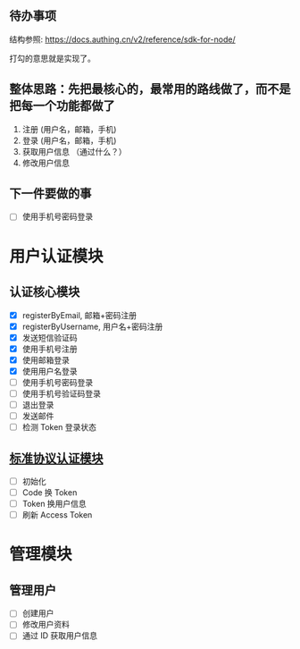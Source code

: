 ## 待办事项
结构参照: https://docs.authing.cn/v2/reference/sdk-for-node/  

打勾的意思就是实现了。  

## 整体思路：先把最核心的，最常用的路线做了，而不是把每一个功能都做了
1. 注册 (用户名，邮箱，手机)
2. 登录 (用户名，邮箱，手机)
3. 获取用户信息 （通过什么？）
4. 修改用户信息

## 下一件要做的事
- [ ] 使用手机号密码登录

# 用户认证模块
## 认证核心模块
- [x] registerByEmail, 邮箱+密码注册
- [x] registerByUsername, 用户名+密码注册
- [x] 发送短信验证码
- [x] 使用手机号注册
- [x] 使用邮箱登录
- [x] 使用用户名登录
- [ ] 使用手机号密码登录
- [ ] 使用手机号验证码登录
- [ ] 退出登录
- [ ] 发送邮件
- [ ] 检测 Token 登录状态

## [标准协议认证模块](https://docs.authing.cn/v2/reference/sdk-for-node/authentication/StandardProtocol.html)
- [ ] 初始化
- [ ] Code 换 Token
- [ ] Token 换用户信息
- [ ] 刷新 Access Token

# 管理模块

## 管理用户
- [ ] 创建用户
- [ ] 修改用户资料
- [ ] 通过 ID 获取用户信息
